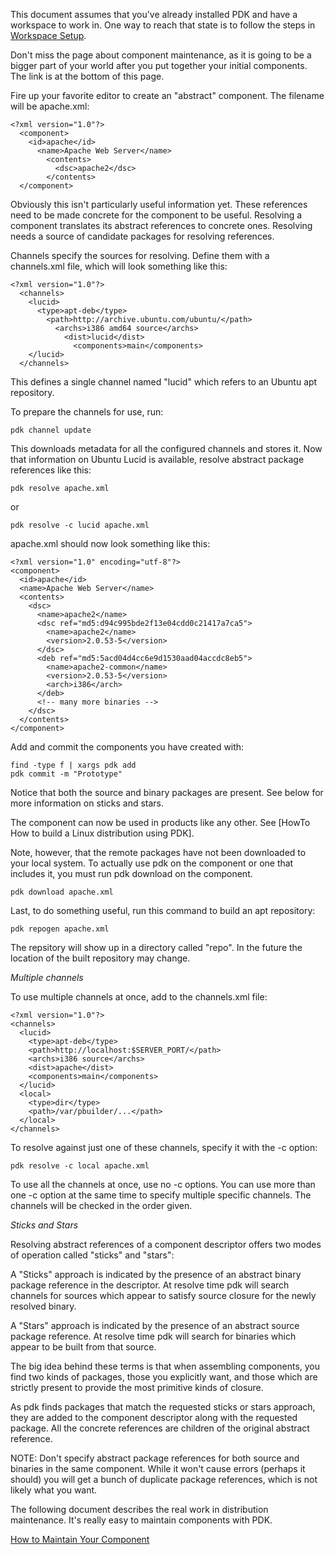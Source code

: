 This document assumes that you've already installed PDK and have a workspace to work in. One way to reach that state is to follow the steps in [Workspace Setup](GettingStarted.md).

Don't miss the page about component maintenance, as it is going to be a bigger part of your world after you put together your initial components. The link is at the bottom of this page. 

Fire up your favorite editor to create an "abstract" component. The filename will be apache.xml:


	
	<?xml version="1.0"?>
	  <component>
	    <id>apache</id>
	      <name>Apache Web Server</name>
	        <contents>
	          <dsc>apache2</dsc>
	        </contents>
	  </component>
	


Obviously this isn't particularly useful information yet. These references need to be made concrete for the component to be useful. Resolving a component translates its abstract references to concrete ones. Resolving needs a source of candidate packages for resolving references.

Channels specify the sources for resolving. Define them with a channels.xml file, which will look something like this:

	
	<?xml version="1.0"?>
	  <channels>
	    <lucid>
	      <type>apt-deb</type>
	        <path>http://archive.ubuntu.com/ubuntu/</path>
	          <archs>i386 amd64 source</archs>
	            <dist>lucid</dist>
	              <components>main</components>
	    </lucid>
	  </channels>
	

This defines a single channel named "lucid" which refers to an Ubuntu apt repository.

To prepare the channels for use, run:


	
	pdk channel update
	


This downloads metadata for all the configured channels and stores it. Now that information on Ubuntu Lucid is available, resolve abstract package references like this:


	
	pdk resolve apache.xml

or

	pdk resolve -c lucid apache.xml
	


apache.xml should now look something like this:


	
	<?xml version="1.0" encoding="utf-8"?>
	<component>
	  <id>apache</id>
	  <name>Apache Web Server</name>
	  <contents>
	    <dsc>
	      <name>apache2</name>
	      <dsc ref="md5:d94c995bde2f13e04cdd0c21417a7ca5">
	        <name>apache2</name>
	        <version>2.0.53-5</version>
	      </dsc>
	      <deb ref="md5:5acd04d4cc6e9d1530aad04accdc8eb5">
	        <name>apache2-common</name>
	        <version>2.0.53-5</version>
	        <arch>i386</arch>
	      </deb>
	      <!-- many more binaries -->
	    </dsc>
	  </contents>
	</component>
	

Add and commit the components you have created with:

	
	find -type f | xargs pdk add
	pdk commit -m "Prototype"
	

Notice that both the source and binary packages are present. See below for more information on sticks and stars.

The component can now be used in products like any other. See [HowTo How to build a Linux distribution using PDK].

Note, however, that the remote packages have not been downloaded to your local system. To actually use pdk on the component or one that includes it, you must run pdk download on the component.


	
	pdk download apache.xml
	


Last, to do something useful, run this command to build an apt repository:


	
	pdk repogen apache.xml
	


The repsitory will show up in a directory called "repo". In the future the location of the built repository may change.

*Multiple channels*

To use multiple channels at once, add to the channels.xml file:


	
	<?xml version="1.0"?>
	<channels>
	  <lucid>
	    <type>apt-deb</type>
	    <path>http://localhost:$SERVER_PORT/</path>
	    <archs>i386 source</archs>
	    <dist>apache</dist>
	    <components>main</components>
	  </lucid>
	  <local>
	    <type>dir</type>
	    <path>/var/pbuilder/...</path>
	  </local>
	</channels>
	


To resolve against just one of these channels, specify it with the -c option:


	
	pdk resolve -c local apache.xml
	


To use all the channels at once, use no -c options. You can use more than one -c option at the same time to specify multiple specific channels. The channels will be checked in the order given.

*Sticks and Stars*

Resolving abstract references of a component descriptor offers two modes of operation called "sticks" and "stars":

A "Sticks" approach is indicated by the presence of an abstract binary package reference in the descriptor. At resolve time pdk will search channels for sources which appear to satisfy source closure for the newly resolved binary. 

A "Stars" approach is indicated by the presence of an abstract source package reference. At resolve time pdk will search for binaries which appear to be built from that source. 

The big idea behind these terms is that when assembling components, you find two kinds of packages, those you explicitly want, and those which are strictly present to provide the most primitive kinds of closure.

As pdk finds packages that match the requested sticks or stars approach, they are added to the component descriptor along with the requested package. All the concrete references are children of the original abstract reference.

NOTE: Don't specify abstract package references for both source and binaries in the same component. While it won't cause errors (perhaps it should) you will get a bunch of duplicate package references, which is not likely what you want.

The following document describes the real work in distribution maintenance. It's really easy to maintain components with PDK.

[How to Maintain Your Component](MaintainComponent.md)
 
 
